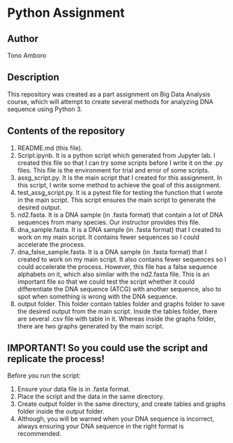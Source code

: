 # Python Assignment
## Author
Tono Amboro

## Description
This repository was created as a part assignment on Big Data Analysis course, which will attempt to create several methods for analyzing DNA sequence using Python 3.  

## Contents of the repository
1. README.md (this file).
2. Script.ipynb. It is a python script which generated from Jupyter lab. I created this file so that I can try some scripts before I write it on the .py files. This file is the environment for trial and error of some scripts. 
3. assg_script.py. It is the main script that I created for this assignment. In this script, I write some method to achieve the goal of this assignment. 
4. test_assg_script.py. It is a pytest file for testing the function that I wrote in the main script. This script ensures the main script to generate the desired output. 
5. nd2.fasta. It is a DNA sample (in .fasta format) that contain a lot of DNA sequences from many species. Our instructor provides this file. 
6. dna_sample.fasta. It is a DNA sample (in .fasta format) that I created to work on my main script. It contains fewer sequences so I could accelerate the process. 
7. dna_false_sample.fasta. It is a DNA sample (in .fasta format) that I created to work on my main script. It also contains fewer sequences so I could accelerate the process. However, this file has a false sequence alphabets on it, which also similar with the nd2.fasta file. This is an important file so that we could test the script whether it could differentiate the DNA sequence (ATCG) with another sequence, also to spot when something is wrong with the DNA sequence. 
8. output folder. This folder contain tables folder and graphs folder to save the desired output from the main script. Inside the tables folder, there are several .csv file with table in it. Whereas inside the graphs folder, there are two graphs generated by the main script.

## IMPORTANT! So you could use the script and replicate the process!
Before you run the script:
1. Ensure your data file is in .fasta format.
2. Place the script and the data in the same directory.
3. Create output folder in the same directory, and create tables and graphs folder inside the output folder.
4. Although, you will be warned when your DNA sequence is incorrect, always ensuring your DNA sequence in the right format is recommended.
